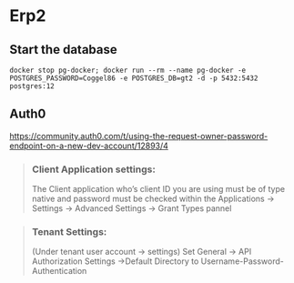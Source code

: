 # Erp2

## Start the database

`docker stop pg-docker; docker run --rm --name pg-docker -e POSTGRES_PASSWORD=Coggel86 -e POSTGRES_DB=gt2 -d -p 5432:5432 postgres:12`


## Auth0

https://community.auth0.com/t/using-the-request-owner-password-endpoint-on-a-new-dev-account/12893/4

> ### Client Application settings:
>   The Client application who’s client ID you are using must be of type native and password must be checked within the Applications -> Settings -> Advanced Settings -> Grant Types pannel
  
>   ### Tenant Settings:
>   (Under tenant user account -> settings)
>   Set General -> API Authorization Settings ->Default Directory to Username-Password-Authentication
